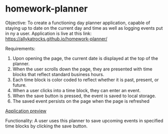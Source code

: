 # homework-planner

Objective:
To create a functioning day planner application, capable of staying up to date on the current day and time as well as logging events put in ny a user. Application is live at this link: https://allykatrocks.github.io/homework-planner/

Requirements:
1. Upon opening the page, the current date is displayed at the top of the planner.
2. When the user scrolls down the page, they are presented with time blocks that reflect standard business hours.
3. Each time block is color coded to reflect whether it is past, present, or future.
4. When a user clicks into a time block, they can enter an event.
5. When the save button is pressed, the event is saved to local storage.
6. The saved event persists on the page when the page is refreshed

[Application preview](./images/browser.png)

Functionality:
A user uses this planner to save upcoming events in specified time blocks by clicking the save button.